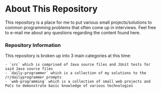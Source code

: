 # About This Repository

This repository is a place for me to put various small projects/solutions to common programming problems that often come up in interviews.
Feel free to e-mail me about any questions regarding the content found here.

### Repository Information

This repository is broken up into 3 main categories at this time:

    - `src` which is comprised of Java source files and JUnit tests for said Java source files
    - `daily-programmer` which is a collection of my solutions to the /r/dailyprogrammer prompts
    - `web-programming` which is a collection of small web projects and PoCs to demonstrate basic knowledge of various technologies
